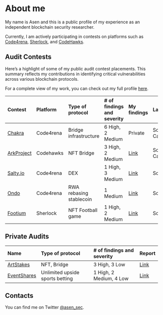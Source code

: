 # About me

My name is Asen and this is a public profile of my experience as an independent blockchain security researcher.

Currently, I am actively participating in contests on platforms such as [Code4rena](https://code4rena.com/@0xAsen), [Sherlock](https://audits.sherlock.xyz/watson/0xAsen), and [CodeHawks](https://www.codehawks.com/profile/clk3vjbfh000kkx08mg4x5ug0).

## Audit Contests
Here’s a highlight of some of my public audit contest placements. This summary reflects my contributions in identifying critical vulnerabilities across various blockchain protocols. 

For a complete view of my work, you can check out my full profile [here](https://audits.sherlock.xyz/watson/0xAsen).

| Contest                                                                  | Platform  | Type of protocol              | # of findings and severity | My findings                                                                                      | Language | Placement | 
| :----------------------------------------------------------------------- | :-------- | :---------------------------- | :------------------------- | :---------------------------- | :------------------------- | :--------------------------------------------------------------------------------------------- |
| [Chakra](https://code4rena.com/audits/2024-08-chakra)                         | Code4rena  | Bridge infrastructure           | 6 High, 2 Medium                    | Private     | Solidity & Cairo | 4 |
| [ArkProject](https://codehawks.cyfrin.io/c/2024-07-ark-project)                         | Codehawks  | NFT Bridge             | 3 High, 2 Medium                    | [Link](https://github.com/asendz/Portfolio/blob/main/Security%20Reports/CodeHawks/ArkProject.md#M-02)     | Solidity & Cairo | 12 |
| [Salty.io](https://code4rena.com/audits/2024-01-saltyio)                         | Code4rena  | DEX             | 1 High, 3 Medium                    | [Link](https://github.com/asendz/Portfolio/blob/main/Security%20Reports/Code4rena/Salty.md)     | Solidity | 14 |
| [Ondo](https://code4rena.com/contests/2023-09-ondo-finance)                         | Code4rena  | RWA rebasing stablecoin              | 1 Medium                     | [Link](https://github.com/asendz/Portfolio/blob/main/Security%20Reports/Code4rena/Ondo.md)     | Solidity | 9 |
| [Footium](https://audits.sherlock.xyz/contests/71)                       | Sherlock  | NFT Football game             | 1 High, 2 Medium           | [Link](https://github.com/asendz/Portfolio/blob/main/Security%20Reports/Sherlock/Footium.md)   | Solidity | 11 |

## Private Audits

| Name                                                      | Type of protocol | # of findings and severity | Report                                                                                                 |
| :-------------------------------------------------------- | :--------------- | :------------------------- | :----------------------------------------------------------------------------------------------------- |
| [ArtStakes](https://github.com/owl11/ArtStakes/tree/main) | NFT, Bridge      | 3 High, 3 Low              | [Link](https://github.com/asendz/Portfolio/blob/main/Security%20Reports/Private%20audits/ArtStakes.md) |
| [EventShares]() | Unlimited upside sports betting     | 1 High, 2 Medium, 4 Low              | [Link](https://github.com/asendz/Portfolio/blob/main/Security%20Reports/Private%20audits/EventShares.md) |

## Contacts

You can find me on Twitter [@asen_sec](https://twitter.com/asen_sec).
